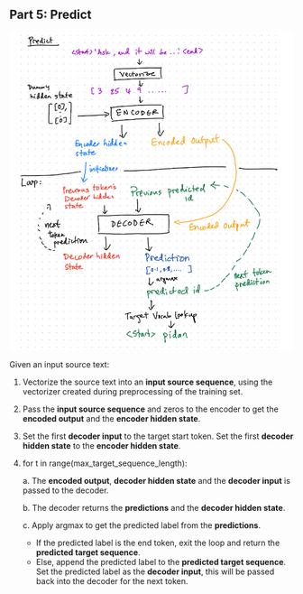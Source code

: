 ## Part 5: Predict

![predict](predict.png)

Given an input source text:

1. Vectorize the source text into an **input source sequence**, using the vectorizer created during preprocessing of the training set.

2. Pass the **input source sequence** and zeros to the encoder to get the **encoded output** and the **encoder hidden state**.

3. Set the first **decoder input** to the target start token. Set the first **decoder hidden state** to the **encoder hidden state**.

4. for t in range(max_target_sequence_length):

    a. The **encoded output**, **decoder hidden state** and the **decoder input** is passed to the decoder.
    
    b. The decoder returns the **predictions** and the **decoder hidden state**.
    
    c. Apply argmax to get the predicted label from the **predictions**.
      *  If the predicted label is the end token, exit the loop and return the **predicted target sequence**.
      *  Else, append the predicted label to the **predicted target sequence**. Set the predicted label as the **decoder input**, this will be passed back into the decoder for the next token.
